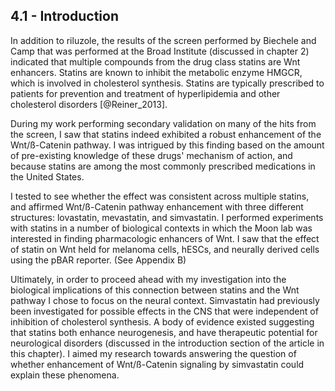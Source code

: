 
## 4.1 - Introduction

In addition to riluzole, the results of the screen performed by Biechele and Camp that was performed at the Broad Institute (discussed in chapter 2) indicated that multiple compounds from the drug class statins are Wnt enhancers. Statins are known to inhibit the metabolic enzyme HMGCR, which is involved in cholesterol synthesis. Statins are typically prescribed to patients for prevention and treatment of hyperlipidemia and other cholesterol disorders [@Reiner_2013].

During my work performing secondary validation on many of the hits from the screen, I saw that statins indeed exhibited a robust enhancement of the Wnt/ß-Catenin pathway. I was intrigued by this finding based on the  amount of pre-existing knowledge of these drugs' mechanism of action, and because statins are among the most commonly prescribed medications in the United States.

I tested to see whether the effect was consistent across multiple statins, and affirmed Wnt/ß-Catenin pathway enhancement with three different structures: lovastatin, mevastatin, and simvastatin. I performed experiments with statins in a number of biological contexts in which the Moon lab was interested in finding pharmacologic enhancers of Wnt. I saw that the effect of statin on Wnt held for melanoma cells, hESCs, and neurally derived cells using the pBAR reporter. (See Appendix B)

Ultimately, in order to proceed ahead with my investigation into the biological implications of this connection between statins and the Wnt pathway I chose to focus on the neural context. Simvastatin had previously been investigated for possible effects in the CNS that were independent of inhibition of cholesterol synthesis. A body of evidence existed suggesting that statins both enhance neurogenesis, and have therapeutic potential for neurological disorders (discussed in the introduction section of the article in this chapter). I aimed my research towards answering the question of whether enhancement of Wnt/ß-Catenin signaling by simvastatin could explain these phenomena.